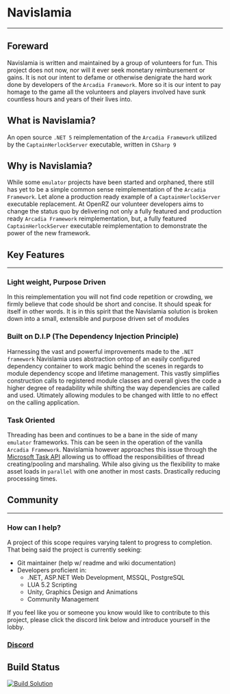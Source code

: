 # Navislamia
---

## Foreward

Navislamia is written and maintained by a group of volunteers for fun. This project does not now, nor will it ever seek monetary reimbursement or gains. It is not our intent to defame or otherwise denigrate the hard work done by developers of the `Arcadia Framework`. More so it is our intent to pay homage to the game all the volunteers and players involved have sunk countless hours and years of their lives into.

## **What is Navislamia?** 

An open source `.NET 5` reimplementation of the `Arcadia Framework` utilized by the `CaptainHerlockServer` executable, written in `CSharp 9`

## **Why is Navislamia?**

While some `emulator` projects have been started and orphaned, there still has yet to be a simple common sense reimplementation of the `Arcadia Framework`. Let alone a production ready example of a `CaptainHerlockServer` executable replacement. At OpenRZ our volunteer developers aims to change the status quo by delivering not only a fully featured and production ready `Arcadia Framework` reimplementation, but, a fully featured `CaptainHerlockServer` executable reimplementation to demonstrate the power of the new framework.

## Key Features
---

### Light weight, Purpose Driven

In this reimplementation you will not find code repetition or crowding, we firmly believe that code should be short and concise. It should speak for itself in other words. It is in this spirit that the Navislamia solution is broken down into a small, extensible and purpose driven set of modules

### Built on D.I.P (The Dependency Injection Principle)

Harnessing the vast and powerful improvements made to the `.NET framework` Navislamia uses abstraction ontop of an easily configured dependency container to work magic behind the scenes in regards to module dependency scope and lifetime management. This vastly simplifies construction calls to registered module classes and overall gives the code a higher degree of readability while shifting the way dependencies are called and used. Utimately allowing modules to be changed with little to no effect on the calling application.

### Task Oriented

Threading has been and continues to be a bane in the side of many `emulator` frameworks. This can be seen in the operation of the vanilla `Arcadia Framework`. Navislamia however approaches this issue through the [Microsoft Task API](https://docs.microsoft.com/en-us/dotnet/api/system.threading.tasks?view=net-6.0) allowing us to offload the responsibilities of thread creating/pooling and marshaling. While also giving us the flexibility to make asset loads in `parallel` with one another in most casts. Drastically reducing processing times.

## Community
---

### How can I help?

A project of this scope requires varying talent to progress to completion. That being said the project is currently seeking:

- Git maintainer (help w/ readme and wiki documentation)
- Developers proficient in:
    - .NET, ASP.NET Web Development, MSSQL, PostgreSQL
    - LUA 5.2 Scripting
    - Unity, Graphics Design and Animations
    - Community Management

If you feel like you or someone you know would like to contribute to this project, please click the discord link below and introduce yourself in the lobby.

### [Discord](https://discord.gg/73mGPjr)

## Build Status

[![Build Solution](https://github.com/iSmokeDrow/Navislamia/actions/workflows/build.yml/badge.svg?branch=Development)](https://github.com/iSmokeDrow/Navislamia/actions/workflows/build.yml)  


